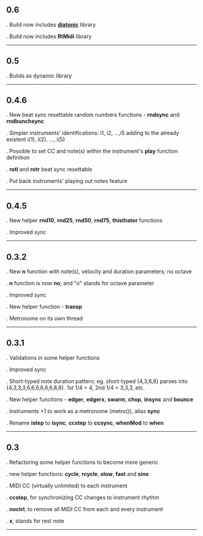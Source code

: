 ## 0.6

. Build now includes [__diatonic__](https://github.com/pd3v/diatonic) library

. Build now includes **RtMidi** library

____

## 0.5

. Builds as dynamic library

____

## 0.4.6
. New beat sync resettable random numbers functions - **rndsync** and **rndbunchsync** 

. Simpler instruments' identifications: i1, i2, ...,i5  adding to the already existent i(1), i(2), ..., i(5)

. Possible to set CC and note(s) within the instrument's **play** function definition

. **rotl** and **rotr** beat sync resettable

. Put back instruments' playing out notes feature

____

## 0.4.5

. New helper **rnd10**,  **rnd25**, **rnd50**, **rnd75**, **thisthator** functions

. Improved sync

___

## 0.3.2


. New **n** function with note(s), velocity and duration parameters; no octave

. **n** function is now **no**, and "o" stands for octave parameter

. Improved sync

. New helper function - **transp**

. Metronome on its own thread

____
 
## 0.3.1


. Validations in some helper functions

. Improved sync

. Short-typed note duration pattern; eg. short-typed {4,3,6,8} parses into {4,3,3,3,6,6,6,6,6,6,8,8}. 1st 1/4 = 4, 2nd 1/4 = 3,3,3, etc.

. New helper functions - **edger**, **edgerx**, **swarm**, **chop**, **insync** and **bounce**

. Instruments +1 to work as a metronome (metro()), alias **sync**

. Rename **istep** to **isync**, **ccstep** to **ccsync**, **whenMod** to **when**

___

## 0.3
 

. Refactoring some helper functions to become more generic

. new helper functions: **cycle**, **rcycle**, **slow**, **fast** and **sine**

. MIDI CC (virtually unlimited) to each instrument

. **ccstep**, for synchronizing CC changes to instrument rhythm

. **noctrl**, to remove all MIDI CC from each and every instrument

. **x**, stands for rest note

___
